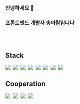 ### 안녕하세요 👋
### 프론트엔드 개발자 송아람입니다
<!-- 
![user](./img/computer.png) -->
<br />
<br />

## Stack
<img src="https://img.shields.io/badge/next.js-000000?style=for-the-badge&logo=nextdotjs&logoColor=white">&nbsp;
<img src="https://img.shields.io/badge/ReactQuery-FF4154?style=for-the-badge&logo=ReactQuery&logoColor=white">&nbsp;
<img src="https://img.shields.io/badge/typescript-262627?style=for-the-badge&logo=typescript&logoColor=white">&nbsp;
<img src="https://img.shields.io/badge/Storybook-FF4785?style=for-the-badge&logo=Storybook&logoColor=white">&nbsp;
<img src="https://img.shields.io/badge/TAILWIND-06B6D4?style=for-the-badge&logo=tailwindcss&logoColor=white">&nbsp;
<img src="https://img.shields.io/badge/AXIOS-5A29E4?style=for-the-badge&logo=axios&logoColor=white">&nbsp;
<img src="https://img.shields.io/badge/ZUSTAND-ECB63F?style=for-the-badge&logoColor=white">&nbsp;
<img src="https://img.shields.io/badge/SCSS-CC6699?style=for-the-badge&logo=sass&logoColor=white">&nbsp;





## Cooperation
<img src="https://img.shields.io/badge/JIRA-0052CC?style=for-the-badge&logo=jira&logoColor=white">&nbsp;
<img src="https://img.shields.io/badge/GITLAB-FC6D26?style=for-the-badge&logo=gitlab&logoColor=white">&nbsp;
<img src="https://img.shields.io/badge/MATTERMOST-0058CC?style=for-the-badge&logo=mattermost&logoColor=white">&nbsp;
<img src="https://img.shields.io/badge/NOTION-000000?style=for-the-badge&logo=notion&logoColor=white">&nbsp;

